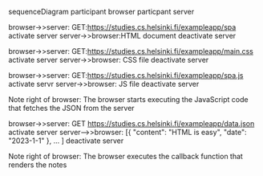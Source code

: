 sequenceDiagram
  participant browser
  particpant server

browser->>server: GET:https://studies.cs.helsinki.fi/exampleapp/spa
activate server
server->>browser:HTML document
deactivate server

browser->>server: GET:https://studies.cs.helsinki.fi/exampleapp/main.css
activate server
server->>browser: CSS file
deactivate server

browser->>server: GET:https://studies.cs.helsinki.fi/exampleapp/spa.js
activate servr
server->>browser: JS file
deactivate server

Note right of browser: The browser starts executing the JavaScript code that fetches the JSON from the server

browser->>server: GET https://studies.cs.helsinki.fi/exampleapp/data.json
activate server
server-->>browser: [{ "content": "HTML is easy", "date": "2023-1-1" }, ... ]
deactivate server

Note right of browser: The browser executes the callback function that renders the notes